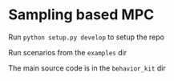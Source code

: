 # Sampling based MPC 

Run ```python setup.py develop``` to setup the repo

Run scenarios from the ```examples``` dir

The main source code is in the ```behavior_kit``` dir
